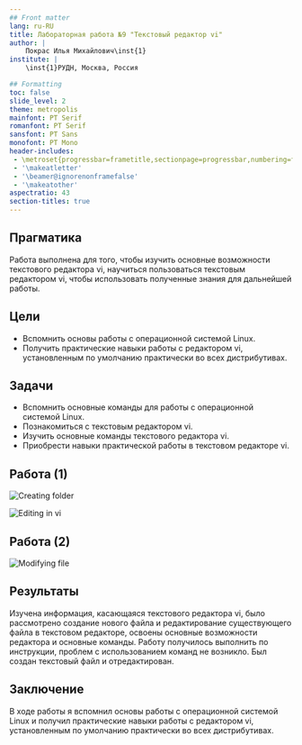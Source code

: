 ```yaml
---
## Front matter
lang: ru-RU
title: Лабораторная работа №9 "Текстовый редактор vi" 
author: |
	Покрас Илья Михайлович\inst{1}
institute: |
	\inst{1}РУДН, Москва, Россия

## Formatting
toc: false
slide_level: 2
theme: metropolis
mainfont: PT Serif
romanfont: PT Serif
sansfont: PT Sans
monofont: PT Mono
header-includes: 
 - \metroset{progressbar=frametitle,sectionpage=progressbar,numbering=fraction}
 - '\makeatletter'
 - '\beamer@ignorenonframefalse'
 - '\makeatother'
aspectratio: 43
section-titles: true
---
```


## Прагматика

Работа выполнена для того, чтобы изучить основные возможности текстового редактора vi, научиться пользоваться текстовым редактором vi, чтобы использовать полученные знания для дальнейшей работы.

## Цели

- Вспомнить основы работы с операционной системой Linux. 
- Получить практические навыки работы с редактором vi, установленным по умолчанию практически во всех дистрибутивах.

## Задачи

-	Вспомнить основные команды для работы с операционной системой Linux.
-   Познакомиться с текстовым редактором vi.
-   Изучить основные команды текстового редактора vi.
-   Приобрести навыки практической работы в текстовом редакторе vi.

## Работа (1)

![Creating folder](https://imgur.com/trRDGrZ.png)

![Editing in vi](https://imgur.com/hytNcUW.png)

## Работа (2)

![Modifying file](https://imgur.com/b0zm29c.png)

## Результаты

Изучена информация, касающаяся текстового редактора vi, было рассмотрено создание нового файла и редактирование существующего файла в текстовом редакторе, освоены основные возможности редактора и основные команды. Работу получилось выполнить по инструкции, проблем с использованием команд не возникло. Был создан текстовый файл и отредактирован.

## Заключение

В ходе работы я вспомнил основы работы с операционной системой Linux и получил практические навыки работы с редактором vi, установленным по умолчанию практически во всех дистрибутивах.